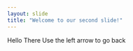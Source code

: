 ```yaml
---
layout: slide
title: "Welcome to our second slide!"
---
```

Hello There
Use the left arrow to go back